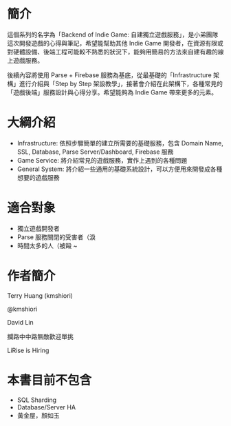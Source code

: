 # 簡介

這個系列的名字為「Backend of Indie Game: 自建獨立遊戲服務」，是小弟團隊這次開發遊戲的心得與筆記，希望能幫助其他 Indie Game 開發者，在資源有限或對硬體設備、後端工程可能較不熟悉的狀況下，能夠用簡易的方法來自建有趣的線上遊戲服務。

後續內容將使用 Parse + Firebase 服務為基底，從最基礎的「Infrastructure 架構」進行介紹與「Step by Step 架設教學」，接著會介紹在此架構下，各種常見的「遊戲後端」服務設計與心得分享。希望能夠為 Indie Game 帶來更多的元素。

# 大綱介紹

* Infrastructure: 依照步驟簡單的建立所需要的基礎服務，包含 Domain Name, SSL, Database, Parse Server/Dashboard,  Firebase 服務
* Game Service: 將介紹常見的遊戲服務，實作上遇到的各種問題
* General System: 將介紹一些通用的基礎系統設計，可以方便用來開發成各種想要的遊戲服務

# 適合對象

* 獨立遊戲開發者
* Parse 服務關閉的受害者（淚
* 時間太多的人（被毆 ~

# 作者簡介

Terry Huang \(kmshiori\)

@kmshiori

David Lin

攔路中中路無敵歡迎單挑

LiRise is Hiring

# 本書目前不包含

* SQL Sharding
* Database/Server HA
* 黃金屋，顏如玉



